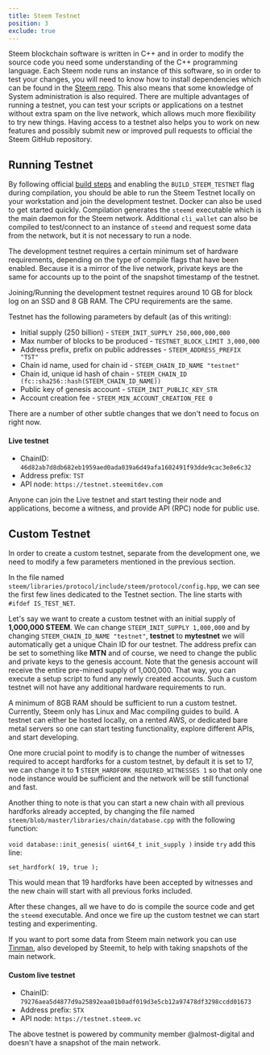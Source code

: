 ```yaml
---
title: Steem Testnet
position: 3
exclude: true
---
```


Steem blockchain software is written in C++ and in order to modify the source code you need some understanding of the C++ programming language. Each Steem node runs an instance of this software, so in order to test your changes, you will need to know how to install dependencies which can be found in the [Steem repo](https://github.com/steemit/steem/blob/master/doc/building.md). This also means that some knowledge of System administration is also required. There are multiple advantages of running a testnet, you can test your scripts or applications on a testnet without extra spam on the live network, which allows much more flexibility to try new things. Having access to a testnet also helps you to work on new features and possibly submit new or improved pull requests to official the Steem GitHub repository.

## Running Testnet

By following official [build steps](https://github.com/steemit/steem/blob/master/doc/building.md#build_steem_testnetoffon) and enabling the `BUILD_STEEM_TESTNET` flag during compilation, you should be able to run the Steem Testnet locally on your workstation and join the development testnet. Docker can also be used to get started quickly. Compilation generates the `steemd` executable which is the main daemon for the Steem network. Additional `cli_wallet` can also be compiled to test/connect to an instance of `steemd` and request some data from the network, but it is not necessary to run a node.

The development testnet requires a certain minimum set of hardware requirements, depending on the type of compile flags that have been enabled. Because it is a mirror of the live network, private keys are the same for accounts up to the point of the snapshot timestamp of the testnet.

Joining/Running the development testnet requires around 10 GB for block log on an SSD and 8 GB RAM. The CPU requirements are the same.

Testnet has the following parameters by default (as of this writing):

*   Initial supply (250 billion) - `STEEM_INIT_SUPPLY 250,000,000,000`
*   Max number of blocks to be produced - `TESTNET_BLOCK_LIMIT 3,000,000`
*   Address prefix, prefix on public addresses - `STEEM_ADDRESS_PREFIX "TST"`
*   Chain id name, used for chain id - `STEEM_CHAIN_ID_NAME "testnet"`
*   Chain id, unique id hash of chain - `STEEM_CHAIN_ID (fc::sha256::hash(STEEM_CHAIN_ID_NAME))`
*   Public key of genesis account - `STEEM_INIT_PUBLIC_KEY_STR`
*   Account creation fee - `STEEM_MIN_ACCOUNT_CREATION_FEE 0`

There are a number of other subtle changes that we don't need to focus on right now.

#### Live testnet

*   ChainID: `46d82ab7d8db682eb1959aed0ada039a6d49afa1602491f93dde9cac3e8e6c32`
*   Address prefix: `TST`
*   API node: `https://testnet.steemitdev.com`

Anyone can join the Live testnet and start testing their node and applications, become a witness, and provide API (RPC) node for public use.

## Custom Testnet

In order to create a custom testnet, separate from the development one, we need to modify a few parameters mentioned in the previous section.

In the file named `steem/libraries/protocol/include/steem/protocol/config.hpp`, we can see the first few lines dedicated to the Testnet section. The line starts with `#ifdef IS_TEST_NET`.

Let's say we want to create a custom testnet with an initial supply of **1,000,000 STEEM**. We can change `STEEM_INIT_SUPPLY 1,000,000` and by changing `STEEM_CHAIN_ID_NAME "testnet"`, **testnet** to **mytestnet** we will automatically get a unique Chain ID for our testnet. The address prefix can be set to something like **MTN** and of course, we need to change the public and private keys to the genesis account. Note that the genesis account will receive the entire pre-mined supply of 1,000,000. That way, you can execute a setup script to fund any newly created accounts. Such a custom testnet will not have any additional hardware requirements to run.

A minimum of 8GB RAM should be sufficient to run a custom testnet. Currently, Steem only has Linux and Mac compiling guides to build. A testnet can either be hosted locally, on a rented AWS, or dedicated bare metal servers so one can start testing functionality, explore different APIs, and start developing.

One more crucial point to modify is to change the number of witnesses required to accept hardforks for a custom testnet, by default it is set to 17, we can change it to **1** `STEEM_HARDFORK_REQUIRED_WITNESSES 1` so that only one node instance would be sufficient and the network will be still functional and fast.

Another thing to note is that you can start a new chain with all previous hardforks already accepted, by changing the file named `steem/blob/master/libraries/chain/database.cpp` with the following function:

`void database::init_genesis( uint64_t init_supply )` inside `try` add this line:

`set_hardfork( 19, true );`

This would mean that 19 hardforks have been accepted by witnesses and the new chain will start with all previous forks included.

After these changes, all we have to do is compile the source code and get the `steemd` executable. And once we fire up the custom testnet we can start testing and experimenting.

If you want to port some data from Steem main network you can use [Tinman](https://github.com/steemit/tinman), also developed by Steemit, to help with taking snapshots of the main network.

#### Custom live testnet

*   ChainID: `79276aea5d4877d9a25892eaa01b0adf019d3e5cb12a97478df3298ccdd01673`
*   Address prefix: `STX`
*   API node: `https://testnet.steem.vc`

The above testnet is powered by community member @almost-digital and doesn't have a snapshot of the main network.
